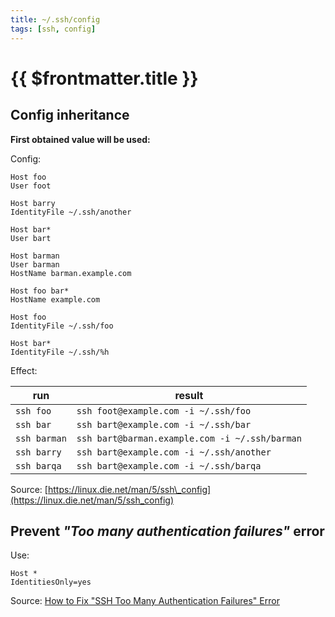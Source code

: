 ```yaml
---
title: ~/.ssh/config
tags: [ssh, config]
---
```

# {{ $frontmatter.title }}

## Config inheritance

**First obtained value will be used:**

Config:

```
Host foo
User foot

Host barry
IdentityFile ~/.ssh/another

Host bar*
User bart

Host barman
User barman
HostName barman.example.com

Host foo bar*
HostName example.com

Host foo
IdentityFile ~/.ssh/foo

Host bar*
IdentityFile ~/.ssh/%h
```

Effect:


| run       | result                                            |
|-----------|---------------------------------------------------|
| `ssh foo` | `ssh foot@example.com -i ~/.ssh/foo`              |
| `ssh bar` | `ssh bart@example.com -i ~/.ssh/bar`              |
| `ssh barman` | `ssh bart@barman.example.com -i ~/.ssh/barman` |
| `ssh barry` | `ssh bart@example.com -i ~/.ssh/another`        |
| `ssh barqa` | `ssh bart@example.com -i ~/.ssh/barqa`          |

Source: [https://linux.die.net/man/5/ssh\_config](https://linux.die.net/man/5/ssh_config)

## Prevent **_"Too many authentication failures"_** error

Use:

```
Host *
IdentitiesOnly=yes
```

Source: [How to Fix "SSH Too Many Authentication Failures" Error](https://www.tecmint.com/fix-ssh-too-many-authentication-failures-error/)

